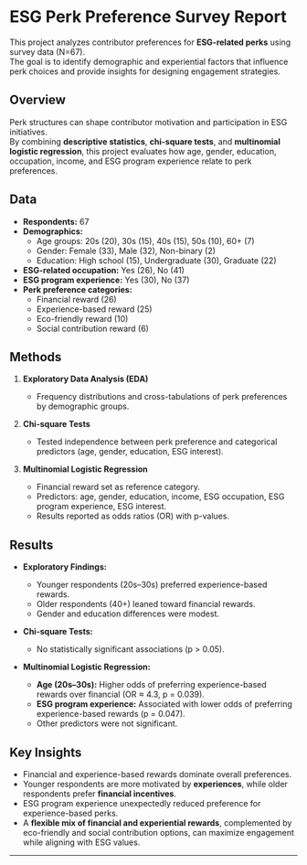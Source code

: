 # ESG Perk Preference Survey Report

This project analyzes contributor preferences for **ESG-related perks** using survey data (N=67).  
The goal is to identify demographic and experiential factors that influence perk choices and provide insights for designing engagement strategies.

## Overview
Perk structures can shape contributor motivation and participation in ESG initiatives.  
By combining **descriptive statistics**, **chi-square tests**, and **multinomial logistic regression**, this project evaluates how age, gender, education, occupation, income, and ESG program experience relate to perk preferences.

## Data
- **Respondents:** 67  
- **Demographics:**  
  - Age groups: 20s (20), 30s (15), 40s (15), 50s (10), 60+ (7)  
  - Gender: Female (33), Male (32), Non-binary (2)  
  - Education: High school (15), Undergraduate (30), Graduate (22)  
- **ESG-related occupation:** Yes (26), No (41)  
- **ESG program experience:** Yes (30), No (37)  
- **Perk preference categories:**  
  - Financial reward (26)  
  - Experience-based reward (25)  
  - Eco-friendly reward (10)  
  - Social contribution reward (6)  

## Methods
1. **Exploratory Data Analysis (EDA)**  
   - Frequency distributions and cross-tabulations of perk preferences by demographic groups.  

2. **Chi-square Tests**  
   - Tested independence between perk preference and categorical predictors (age, gender, education, ESG interest).  

3. **Multinomial Logistic Regression**  
   - Financial reward set as reference category.  
   - Predictors: age, gender, education, income, ESG occupation, ESG program experience, ESG interest.  
   - Results reported as odds ratios (OR) with p-values.  

## Results
- **Exploratory Findings:**  
  - Younger respondents (20s–30s) preferred experience-based rewards.  
  - Older respondents (40+) leaned toward financial rewards.  
  - Gender and education differences were modest.  

- **Chi-square Tests:**  
  - No statistically significant associations (p > 0.05).  

- **Multinomial Logistic Regression:**  
  - **Age (20s–30s):** Higher odds of preferring experience-based rewards over financial (OR ≈ 4.3, p = 0.039).  
  - **ESG program experience:** Associated with lower odds of preferring experience-based rewards (p = 0.047).  
  - Other predictors were not significant.  

## Key Insights
- Financial and experience-based rewards dominate overall preferences.  
- Younger respondents are more motivated by **experiences**, while older respondents prefer **financial incentives**.  
- ESG program experience unexpectedly reduced preference for experience-based perks.  
- A **flexible mix of financial and experiential rewards**, complemented by eco-friendly and social contribution options, can maximize engagement while aligning with ESG values.

---
